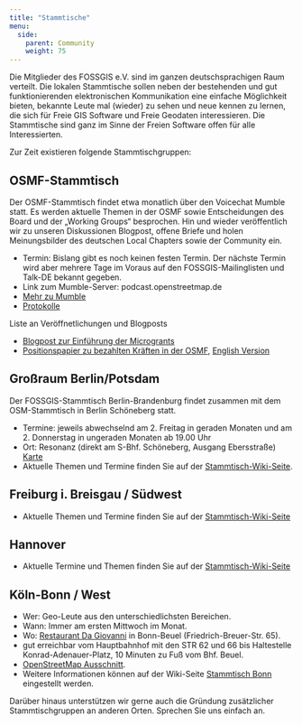 ```yaml
---
title: "Stammtische"
menu:
  side:
    parent: Community
    weight: 75
---
```


Die Mitglieder des FOSSGIS e.V. sind im ganzen deutschsprachigen Raum verteilt. Die lokalen Stammtische sollen neben der bestehenden und gut funktionierenden elektronischen Kommunikation eine einfache Möglichkeit bieten, bekannte Leute mal (wieder) zu sehen und neue kennen zu lernen, die sich für Freie GIS Software und Freie Geodaten interessieren. Die Stammtische sind ganz im Sinne der Freien Software offen für alle Interessierten.

Zur Zeit existieren folgende Stammtischgruppen:

## OSMF-Stammtisch

Der OSMF-Stammtisch findet etwa monatlich über den Voicechat Mumble statt. Es werden aktuelle Themen in der OSMF sowie Entscheidungen des Board und der „Working Groups“ besprochen. Hin und wieder veröffentlich wir zu unseren Diskussionen Blogpost, offene Briefe und  holen Meinungsbilder des deutschen Local Chapters sowie der Community ein.

* Termin: Bislang gibt es noch keinen festen Termin. Der nächste Termin wird aber mehrere Tage im Voraus auf den FOSSGIS-Mailinglisten und Talk-DE bekannt gegeben.
* Link zum Mumble-Server: podcast.openstreetmap.de
* [Mehr zu Mumble](https://podcast.openstreetmap.de/mitmachen/)
* [Protokolle](https://www.fossgis.de/wiki/FOSSGIS-OSMF-Stammtisch)

Liste an Veröffnetlichungen und Blogposts

* [Blogpost zur Einführung der Microgrants](https://blog.openstreetmap.de/blog/2020/04/foerderprogramm-der-openstreetmap-foundation/)
* [Positionspapier zu bezahlten Kräften in der OSMF](bezahlte_kraefte), [English Version](bezahlte_kraefte_en)

## Großraum Berlin/Potsdam

Der FOSSGIS-Stammtisch Berlin-Brandenburg findet zusammen mit dem OSM-Stammtisch in Berlin Schöneberg statt.

* Termine: jeweils abwechselnd am 2\. Freitag in geraden Monaten und am 2\. Donnerstag in ungeraden Monaten ab 19.00 Uhr
* Ort: Resonanz (direkt am S-Bhf. Schöneberg, Ausgang Ebersstraße)  
    [Karte](https://www.openstreetmap.org/?mlat=52.47923&mlon=13.34968#map=18/52.47923/13.34968)
* Aktuelle Themen und Termine finden Sie auf der [Stammtisch-Wiki-Seite](https://wiki.openstreetmap.org/wiki/Berlin/Stammtisch).

## Freiburg i. Breisgau / Südwest

* Aktuelle Themen und Termine finden Sie auf der [Stammtisch-Wiki-Seite](https://www.fossgis.de/wiki/Stammtisch_Freiburg)

## Hannover

* Aktuelle Termine und Themen finden Sie auf der [Stammtisch-Wiki-Seite](https://wiki.openstreetmap.org/wiki/Stammtisch_Hannover)

## Köln-Bonn / West

* Wer: Geo-Leute aus den unterschiedlichsten Bereichen.
* Wann: Immer am ersten Mittwoch im Monat.
* Wo: [Restaurant Da Giovanni](https://www.dagiovanni-bonn.de/) in Bonn-Beuel (Friedrich-Breuer-Str. 65).
* gut erreichbar vom Hauptbahnhof mit den STR 62 und 66 bis Haltestelle Konrad-Adenauer-Platz, 10 Minuten zu Fuß vom Bhf. Beuel.
* [OpenStreetMap Ausschnitt](https://nominatim.openstreetmap.org/details.php?place_id=11659711).
* Weitere Informationen können auf der Wiki-Seite [Stammtisch Bonn](https://www.fossgis.de/wiki/Stammtisch_Bonn) eingestellt werden.

Darüber hinaus unterstützen wir gerne auch die Gründung zusätzlicher Stammtischgruppen an anderen Orten. Sprechen Sie uns einfach an.
